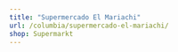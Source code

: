```yaml
---
title: "Supermercado El Mariachi"
url: /columbia/supermercado-el-mariachi/
shop: Supermarkt
---
```

